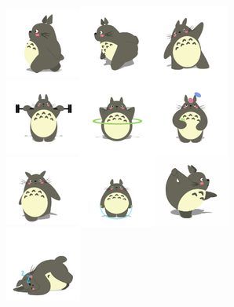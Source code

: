 <img src="./images/long1.gif?raw=true" width = "150" align=center /><img src="./images/long2.gif?raw=true" width = "150" align=center /><img src="./images/long3.gif?raw=true" width = "150" align=center /><img src="./images/long4.gif?raw=true" width = "150" align=center /><img src="./images/long5.gif?raw=true" width = "150" align=center /><img src="./images/long6.gif?raw=true" width = "150" align=center /><img src="./images/long7.gif?raw=true" width = "150" align=center /><img src="./images/long8.gif?raw=true" width = "150" align=center /><img src="./images/long9.gif?raw=true" width = "150" align=center /><img src="./images/long10.gif?raw=true" width = "150" align=center />
